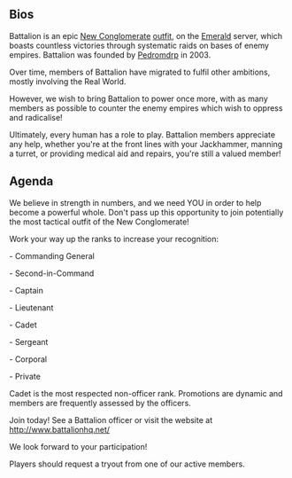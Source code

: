 ## Bios

Battalion is an epic [New Conglomerate](New_Conglomerate.md)
[outfit](Outfit.md), on the [Emerald](Emerald.md)
server, which boasts countless victories through systematic raids on
bases of enemy empires. Battalion was founded by
[Pedromdrp](user:Pedromdrp.md) in 2003.

Over time, members of Battalion have migrated to fulfil other ambitions,
mostly involving the Real World.

However, we wish to bring Battalion to power once more, with as many
members as possible to counter the enemy empires which wish to oppress
and radicalise!

Ultimately, every human has a role to play. Battalion members appreciate
any help, whether you're at the front lines with your Jackhammer,
manning a turret, or providing medical aid and repairs, you're still a
valued member!

## Agenda

We believe in strength in numbers, and we need YOU in order to help
become a powerful whole. Don't pass up this opportunity to join
potentially the most tactical outfit of the New Conglomerate!

Work your way up the ranks to increase your recognition:

\- Commanding General

\- Second-in-Command

\- Captain

\- Lieutenant

\- Cadet

\- Sergeant

\- Corporal

\- Private

Cadet is the most respected non-officer rank. Promotions are dynamic and
members are frequently assessed by the officers.

Join today! See a Battalion officer or visit the website at
[<http://www.battalionhq.net/>](http://www.battalionhq.net/)

We look forward to your participation!

Players should request a tryout from one of our active members.
